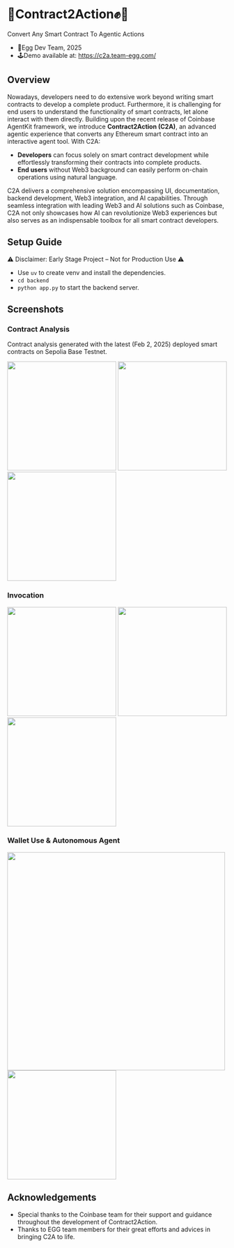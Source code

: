 # 📃Contract2Action✊🤖

Convert Any Smart Contract To Agentic Actions

- 🍳Egg Dev Team, 2025
- 🕹️Demo available at: https://c2a.team-egg.com/ 

## Overview

Nowadays, developers need to do extensive work beyond writing smart contracts to develop a complete product. Furthermore, it is challenging for end users to understand the functionality of smart contracts, let alone interact with them directly. Building upon the recent release of Coinbase AgentKit framework, we introduce **Contract2Action (C2A)**, an advanced agentic experience that converts any Ethereum smart contract into an interactive agent tool. With C2A:
- **Developers** can focus solely on smart contract development while effortlessly transforming their contracts into complete products. 
- **End users** without Web3 background can easily perform on-chain operations using natural language. 

C2A delivers a comprehensive solution encompassing UI, documentation, backend development, Web3 integration, and AI capabilities. Through seamless integration with leading Web3 and AI solutions such as Coinbase, C2A not only showcases how AI can revolutionize Web3 experiences but also serves as an indispensable toolbox for all smart contract developers.

## Setup Guide

⚠️ Disclaimer: Early Stage Project – Not for Production Use ⚠️

- Use `uv` to create venv and install the dependencies.
- `cd backend`
- `python app.py` to start the backend server.

## Screenshots

### Contract Analysis

Contract analysis generated with the latest (Feb 2, 2025) deployed smart contracts on Sepolia Base Testnet. 

<img src="https://github.com/user-attachments/assets/7595791d-8a5c-4f44-8b74-fb84ae71fbd1" width="250">
<img src="https://github.com/user-attachments/assets/dcfd7638-9634-4f0e-845b-78f2b281e261" width="250">
<img src="https://github.com/user-attachments/assets/6dd6d56a-1b61-42bd-bd1e-7efd78d415af" width="250">

### Invocation

<img src="https://github.com/user-attachments/assets/82a602f0-9456-45b2-9ecb-2aa266432ef0" width="250">
<img src="https://github.com/user-attachments/assets/7628f648-1f5b-4546-bc10-9ecceafd6f21" width="250">
<img src="https://github.com/user-attachments/assets/900a415f-2e77-45f8-9ea9-ab563f412983" width="250">

### Wallet Use & Autonomous Agent

<img src="https://github.com/user-attachments/assets/d190945a-a7a3-434f-a46d-be4d96bd5d4b" width="500">
<img src="https://github.com/user-attachments/assets/95a3d068-dd09-4dfb-8c61-96e3928cd6ef" width="250">


## Acknowledgements

- Special thanks to the Coinbase team for their support and guidance throughout the development of Contract2Action.
- Thanks to EGG team members for their great efforts and advices in bringing C2A to life.
